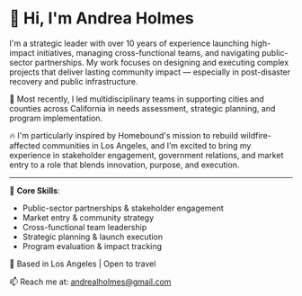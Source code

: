 # 👋 Hi, I'm Andrea Holmes

I'm a strategic leader with over 10 years of experience launching high-impact initiatives, managing cross-functional teams, and navigating public-sector partnerships. My work focuses on designing and executing complex projects that deliver lasting community impact — especially in post-disaster recovery and public infrastructure.

💼 Most recently, I led multidisciplinary teams in supporting cities and counties across California in needs assessment, strategic planning, and program implementation.

🔥 I'm particularly inspired by Homebound's mission to rebuild wildfire-affected communities in Los Angeles, and I’m excited to bring my experience in stakeholder engagement, government relations, and market entry to a role that blends innovation, purpose, and execution.

---

📌 **Core Skills**:
- Public-sector partnerships & stakeholder engagement  
- Market entry & community strategy  
- Cross-functional team leadership  
- Strategic planning & launch execution  
- Program evaluation & impact tracking  

📍 Based in Los Angeles | Open to travel

📫 Reach me at: andrealholmes@gmail.com
